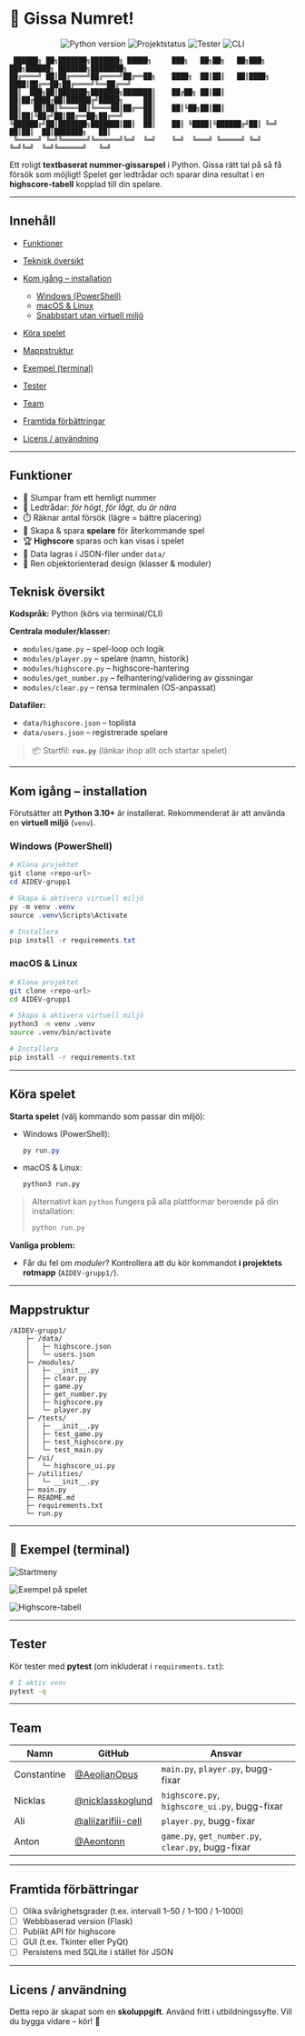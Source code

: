 # 🎯 Gissa Numret!

<p align="center">
  <img src="https://img.shields.io/badge/Python-3.10%2B-blue?logo=python&logoColor=white" alt="Python version">
  <img src="https://img.shields.io/badge/Projektstatus-Aktiv-success?style=flat-square" alt="Projektstatus">
  <img src="https://img.shields.io/badge/Tester-Pytest-orange?logo=pytest&logoColor=white" alt="Tester">
  <img src="https://img.shields.io/badge/Interface-CLI-black?style=flat-square" alt="CLI">
</p>

```
 ██████╗ ██╗███████╗███████╗ █████╗     ███╗   ██╗██╗   ██╗███╗   ███╗██████╗ ███████╗████████╗
██╔════╝ ██║██╔════╝██╔════╝██╔══██╗    ████╗  ██║██║   ██║████╗ ████║██╔══██╗██╔════╝╚══██╔══╝
██║  ███╗██║███████╗███████╗███████║    ██╔██╗ ██║██║   ██║██╔████╔██║██████╔╝█████╗     ██║   
██║   ██║██║╚════██║╚════██║██╔══██║    ██║╚██╗██║██║   ██║██║╚██╔╝██║██╔══██╗██╔══╝     ██║   
╚██████╔╝██║███████╗███████║██║  ██║    ██║ ╚████║╚██████╔╝██║ ╚═╝ ██║██║  ██║███████╗   ██║   
 ╚═════╝ ╚═╝╚══════╝╚══════╝╚═╝  ╚═╝    ╚═╝  ╚═══╝ ╚═════╝ ╚═╝     ╚═╝╚═╝  ╚═╝╚══════╝   ╚═╝   
```

Ett roligt **textbaserat nummer-gissarspel** i Python. Gissa rätt tal på så få försök som möjligt! Spelet ger ledtrådar och sparar dina resultat i en **highscore-tabell** kopplad till din spelare.

---

## Innehåll

* [Funktioner](#funktioner)
* [Teknisk översikt](#teknisk-översikt)
* [Kom igång – installation](#kom-igång--installation)

  * [Windows (PowerShell)](#windows-powershell)
  * [macOS & Linux](#macos--linux)
  * [Snabbstart utan virtuell miljö](#snabbstart-utan-virtuell-miljö)
* [Köra spelet](#köra-spelet)
* [Mappstruktur](#mappstruktur)
* [Exempel (terminal)](#exempel-terminal)
* [Tester](#tester)
* [Team](#team)
* [Framtida förbättringar](#framtida-förbättringar)
* [Licens / användning](#licens--användning)

---

## Funktioner

* 🔢 Slumpar fram ett hemligt nummer
* 💬 Ledtrådar: *för högt*, *för lågt*, *du är nära*
* ⏱️ Räknar antal försök (lägre = bättre placering)
* 👤 Skapa & spara **spelare** för återkommande spel
* 🏆 **Highscore** sparas och kan visas i spelet
* 💾 Data lagras i JSON-filer under `data/`
* 🧩 Ren objektorienterad design (klasser & moduler)

## Teknisk översikt

**Kodspråk:** Python (körs via terminal/CLI)

**Centrala moduler/klasser:**

* `modules/game.py` – spel-loop och logik
* `modules/player.py` – spelare (namn, historik)
* `modules/highscore.py` – highscore-hantering
* `modules/get_number.py` – felhantering/validering av gissningar
* `modules/clear.py` – rensa terminalen (OS-anpassat)

**Datafiler:**

* `data/highscore.json` – toplista
* `data/users.json` – registrerade spelare

> 📦 Startfil: **`run.py`** (länkar ihop allt och startar spelet)

---

## Kom igång – installation

Förutsätter att **Python 3.10+** är installerat. Rekommenderat är att använda en **virtuell miljö** (`venv`).

### Windows (PowerShell)

```powershell
# Klona projektet
git clone <repo-url>
cd AIDEV-grupp1

# Skapa & aktivera virtuell miljö
py -m venv .venv
source .venv\Scripts\Activate

# Installera
pip install -r requirements.txt
```

### macOS & Linux

```bash
# Klona projektet
git clone <repo-url>
cd AIDEV-grupp1

# Skapa & aktivera virtuell miljö
python3 -m venv .venv
source .venv/bin/activate

# Installera
pip install -r requirements.txt
```

---

## Köra spelet

**Starta spelet** (välj kommando som passar din miljö):

* Windows (PowerShell):

  ```powershell
  py run.py
  ```
* macOS & Linux:

  ```bash
  python3 run.py
  ```

> Alternativt kan `python` fungera på alla plattformar beroende på din installation:
>
> ```bash
> python run.py
> ```

**Vanliga problem:**

* Får du fel om *moduler*? Kontrollera att du kör kommandot **i projektets rotmapp** (`AIDEV-grupp1/`).

---

## Mappstruktur

```
/AIDEV-grupp1/
    ├─ /data/
    │   ├─ highscore.json
    │   └─ users.json
    ├─ /modules/
    │   ├─ __init__.py
    │   ├─ clear.py
    │   ├─ game.py
    │   ├─ get_number.py
    │   ├─ highscore.py
    │   └─ player.py
    ├─ /tests/
    │   ├─ __init__.py
    │   ├─ test_game.py
    │   ├─ test_highscore.py
    │   └─ test_main.py
    ├─ /ui/
    │   └─ highscore_ui.py
    ├─ /utilities/
    │   └─ __init__.py
    ├─ main.py
    ├─ README.md
    ├─ requirements.txt
    └─ run.py
```

---

## 📸 Exempel (terminal)

![Startmeny](docs/img/main.png)

![Exempel på spelet](docs/img/game.png)

![Highscore-tabell](docs/img/highscore.png)

---

## Tester

Kör tester med **pytest** (om inkluderat i `requirements.txt`):

```bash
# I aktiv venv
pytest -q
```

---

## Team

| Namn             | GitHub                                                     | Ansvar                     |
| ---------------- | ---------------------------------------------------------- | -------------------------- |
| Constantine      | [@AeolianOpus](https://github.com/AeolianOpus)             | `main.py`, `player.py`, bugg-fixar      |
| Nicklas        | [@nicklasskoglund](https://github.com/nicklasskoglund)     | `highscore.py`, `highscore_ui.py`, bugg-fixar |
| Ali              | [@aliizarifiii-cell](https://github.com/aliizarifiii-cell) | `player.py`, bugg-fixar    |
| Anton            | [@Aeontonn](https://github.com/Aeontonn)                   | `game.py`, `get_number.py`, `clear.py`, bugg-fixar      |

---

## Framtida förbättringar

* [ ] Olika svårighetsgrader (t.ex. intervall 1–50 / 1–100 / 1–1000)
* [ ] Webbbaserad version (Flask)
* [ ] Publikt API för highscore
* [ ] GUI (t.ex. Tkinter eller PyQt)
* [ ] Persistens med SQLite i stället för JSON

---

## Licens / användning

Detta repo är skapat som en **skoluppgift**. Använd fritt i utbildningssyfte. Vill du bygga vidare – kör! 💪
